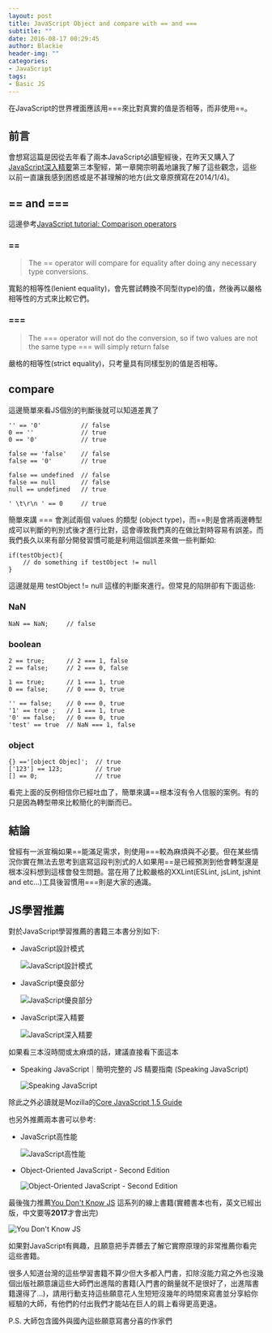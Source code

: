 ```yaml
---
layout: post
title: JavaScript Object and compare with == and ===
subtitle: ""
date: 2016-08-17 00:29:45
author: Blackie
header-img: ""
categories:
- JavaScript
tags: 
- Basic JS
---
```


在JavaScript的世界裡面應該用===來比對真實的值是否相等，而非使用==。

<!-- More -->

## 前言 ##

會想寫這篇是因從去年看了兩本JavaScript必讀聖經後，在昨天又購入了[JavaScript深入精要](http://www.tenlong.com.tw/items/9863470120?item_id=887445)第三本聖經，第一章開宗明義地讓我了解了這些觀念，這些以前一直讓我感到困惑或是不甚理解的地方(此文章原撰寫在2014/1/4)。

## == and === ##

這邊參考[JavaScript tutorial:
Comparison operators
](http://www.c-point.com/javascript_tutorial/jsgrpComparison.htm)

### == ###

> The == operator will compare for equality after doing any necessary type conversions.

寬鬆的相等性(lenient equality)，會先嘗試轉換不同型(type)的值，然後再以嚴格相等性的方式來比較它們。

### === ###

> The === operator will not do the conversion, so if two values are not the same type === will simply return false

嚴格的相等性(strict equality)，只考量具有同樣型別的值是否相等。

## compare ##

這邊簡單來看JS個別的判斷後就可以知道差異了

	'' == '0'           // false
	0 == ''             // true
	0 == '0'            // true
	
	false == 'false'    // false
	false == '0'        // true
	
	false == undefined  // false
	false == null       // false
	null == undefined   // true
	
	' \t\r\n ' == 0     // true

簡單來講 === 會測試兩個 values 的類型 (object type)，而==則是會將兩邊轉型成可以判斷的判別式後才進行比對，這會導致我們真的在做比對時容易有誤差。而我們長久以來有部分開發習慣可能是利用這個誤差來做一些判斷如:

	if(testObject){
		// do something if testObject != null
	}

這邊就是用 testObject != null 這樣的判斷來進行。但常見的陷阱卻有下面這些:

### NaN ###

	NaN == NaN;		// false

### boolean ###

	2 == true;		// 2 === 1, false
	2 == false;		// 2 === 0, false
	
	1 == true;		// 1 === 1, true
	0 == false;		// 0 === 0, true

	'' == false;	// 0 === 0, true
	'1' == true ;	// 1 === 1, true
	'0' == false;	// 0 === 0, true
	'test' == true	// NaN === 1, false 

### object ###

	{} =='[object Objec]';	// true
	['123'] == 123;			// true
	[] == 0;				// true

看完上面的反例相信你已經吐血了，簡單來講==根本沒有令人信服的案例。有的只是因為轉型帶來比較簡化的判斷而已。

## 結論 ##

曾經有一派宣稱如果==能滿足需求，則使用===較為麻煩與不必要。但在某些情況你實在無法去思考到底寫這段判別式的人如果用==是已經預測到他會轉型還是根本沒料想到這樣會發生問題。當在用了比較嚴格的XXLint(ESLint, jsLint, jshint and etc...)工具後習慣用===則是大家的通識。

## JS學習推薦 ##

對於JavaScript學習推薦的書籍三本書分別如下:

- JavaScript設計模式

	![JavaScript設計模式](A301.jpg)

- JavaScript優良部分

	![JavaScript優良部分](A302.gif)

- JavaScript深入精要

	![JavaScript深入精要](A367.jpg)

如果看三本沒時間或太麻煩的話，建議直接看下面這本

- Speaking JavaScript｜簡明完整的 JS 精要指南 (Speaking JavaScript)

	![Speaking JavaScript](22.jpg)

除此之外必讀就是Mozilla的[Core JavaScript 1.5 Guide](https://developer.mozilla.org/en-US/docs/Web/JavaScript/Guide)

也另外推薦兩本書可以參考:

- JavaScript高性能

	![JavaScript高性能](s4538004.jpg)

- Object-Oriented JavaScript - Second Edition

	![Object-Oriented JavaScript - Second Edition](3127OT_Object%20Oriented%20JavaScript.jpg)

最後強力推薦[You Don't Know JS](https://github.com/getify/You-Dont-Know-JS) 這系列的線上書籍(實體書本也有，英文已經出版，中文要等**2017**才會出完)

![You Don't Know JS](JS_you_dont_know.png)

如果對JavaScript有興趣，且願意把手弄髒去了解它實際原理的非常推薦你看完這些書籍。

很多人知道台灣的這些學習書籍不算少但大多都入門書，扣除沒能力寫之外也沒幾個出版社願意讓這些大師們出進階的書籍(入門書的銷量就不是很好了，出進階書籍還得了...)，請用行動支持這些願意花人生短短沒幾年的時間來寫書並分享給你經驗的大師，有他們的付出我們才能站在巨人的肩上看得更高更遠。

P.S. 大師包含國外與國內這些願意寫書分喜的作家們